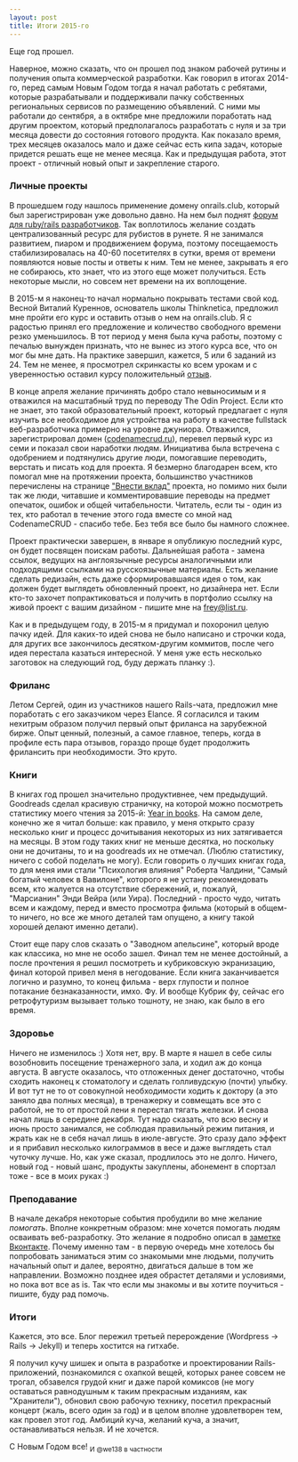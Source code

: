 ```yaml
---
layout: post
title: Итоги 2015-го
---
```


Еще год прошел.

Наверное, можно сказать, что он прошел под знаком рабочей рутины и получения опыта коммерческой разработки. Как говорил в итогах 2014-го, перед самым Новым Годом тогда я начал работать с ребятами, которые разрабатывали и поддерживали пачку собственных региональных сервисов по размещению объявлений. С ними мы работали до сентября, а в октябре мне предложили поработать над другим проектом, который предполагалось разработать с нуля и за три месяца довести до состояния готового продукта. Как показало время, трех месяцев оказалось мало и даже сейчас есть кипа задач, которые придется решать еще не менее месяца. Как и предыдущая работа, этот проект - отличный новый опыт и закрепление старого.

### Личные проекты

В прошедшем году нашлось применение домену onrails.club, который был зарегистрирован уже довольно давно. На нем был поднят [форум для ruby/rails разработчиков](http://onrails.club). Так воплотилось желание создать централизованный ресурс для рубистов в рунете. Я не занимался развитием, пиаром и продвижением форума, поэтому посещаемость стабилизировалась на 40-60 посетителях в сутки, время от времени появляются новые посты и ответы к ним. Тем не менее, закрывать я его не собираюсь, кто знает, что из этого еще может получиться. Есть некоторые мысли, но совсем нет времени на их воплощение.

В 2015-м я наконец-то начал нормально покрывать тестами свой код. Весной Виталий Куреннов, основатель школы Thinknetica, предложил мне пройти его курс и оставить отзыв о нем на onrails.club. Я с радостью принял его предложение и количество свободного времени резко уменьшилось. В тот период у меня была куча работы, поэтому с печалью вынужден признать, что не вынес из этого курса все, что он мог бы мне дать. На практике завершил, кажется, 5 или 6 заданий из 24. Тем не менее, я просмотрел скринкасты ко всем урокам и с уверенностью оставил курсу положительный [отзыв](http://onrails.club/t/obzor-na-kurs-ot-thinknetica/431?u=frey).

В конце апреля желание причинять добро стало невыносимым и я отважился на масштабный труд по переводу The Odin Project. Если кто не знает, это такой образовательный проект, который предлагает с нуля изучить все необходимое для устройства на работу в качестве fullstack веб-разработчика примерно на уровне джуниора. Отважился, зарегистрировал домен ([codenamecrud.ru](http://codenamecrud.ru/)), перевел первый курс из семи и показал свои наработки людям. Инициатива была встречена с одобрением и подтянулись другие люди, помогавшие переводить, верстать и писать код для проекта. Я безмерно благодарен всем, кто помогал мне на протяжении проекта, большинство участников перечислены на странице ["Внести вклад"](http://codenamecrud.ru/pages/contribute) проекта, но помимо них были так же люди, читавшие и комментировавшие переводы на предмет опечаток, ошибок и общей читабельности. Читатель, если ты - один из тех, кто работал в течение этого года вместе со мной над CodenameCRUD - спасибо тебе. Без тебя все было бы намного сложнее.

Проект практически завершен, в январе я опубликую последний курс, он будет посвящен поискам работы. Дальнейшая работа - замена ссылок, ведущих на англоязычные ресурсы аналогичными или подходящими ссылками на русскоязычные материалы. Есть желание сделать редизайн, есть даже сформировавшаяся идея о том, как должен будет выглядеть обновленный проект, но дизайнера нет. Если кто-то захочет попрактиковаться и получить в портфолио ссылку на живой проект с вашим дизайном - пишите мне на [frey@list.ru](mailto:frey@list.ru).

Как и в предыдущем году, в 2015-м я придумал и похоронил целую пачку идей. Для каких-то идей снова не было написано и строчки кода, для других все закончилось десятком-другим коммитов, после чего идея перестала казаться интересной. У меня уже есть несколько заготовок на следующий год, буду держать планку :).

### Фриланс

Летом Сергей, один из участников нашего Rails-чата, предложил мне поработать с его заказчиком через Elance. Я согласился и таким нехитрым образом получил первый опыт фриланса на зарубежной бирже. Опыт ценный, полезный, а самое главное, теперь, когда в профиле есть пара отзывов, гораздо проще будет продолжить фрилансить при необходимости. Это круто.

### Книги

В книгах год прошел значительно продуктивнее, чем предыдущий. Goodreads сделал красивую страничку, на которой можно посмотреть статистику моего чтения за 2015-й: [Year in books](https://www.goodreads.com/user/year_in_books/2015/29508806). На самом деле, конечно же я читал больше: как правило, у меня открыто сразу несколько книг и процесс дочитывания некоторых из них затягивается на месяцы. В этом году таких книг не меньше десятка, но поскольку они не дочитаны, то и на goodreads их не отмечал. (Люблю статистику, ничего с собой поделать не могу). Если говорить о лучших книгах года, то для меня ими стали "Психология влияния" Роберта Чалдини, "Самый богатый человек в Вавилоне", которого я не устану рекомендовать всем, кто жалуется на отсутствие сбережений, и, пожалуй, "Марсианин" Энди Вейра (или Уира). Последний - просто чудо, читать всем и каждому, перед и вместо просмотра фильма (который в общем-то ничего, но все же много деталей там опущено, а книгу такой хорошей делают именно детали).

Стоит еще пару слов сказать о "Заводном апельсине", который вроде как классика, но мне не особо зашел. Финал тем не менее достойный, а после прочтения я решил посмотреть и кубриковскую экранизацию, финал которой привел меня в негодование. Если книга заканчивается логично и разумно, то конец фильма - верх глупости и полное потакание безнаказанности, имхо. Фу. И вообще Кубрик фу, сейчас его ретрофутуризм вызывает только тошноту, не знаю, как было в его время.

### Здоровье

Ничего не изменилось :) Хотя нет, вру. В марте я нашел в себе силы возобновить посещение тренажерного зала, и ходил аж до конца августа. В августе оказалось, что отложенных денег достаточно, чтобы сходить наконец к стоматологу и сделать голливудскую (почти) улыбку. И вот тут не то от совокупной необходимости ходить к доктору (а это заняло два полных месяца), в тренажерку и совмещать все это с работой, не то от простой лени я перестал тягать железки. И снова начал лишь в середине декабря. Тут надо сказать, что всю весну и июнь просто занимался, не соблюдая правильный режим питания, и жрать как не в себя начал лишь в июле-августе. Это сразу дало эффект и я прибавил несколько килограммов в весе и даже выглядеть стал чуточку лучше. Но, как уже сказал, продлилось это не долго. Ничего, новый год - новый шанс, продукты закуплены, абонемент в спортзал тоже - все в моих руках :)

### Преподавание

В начале декабря некоторые события пробудили во мне желание _помогать_. Вполне конкретным образом: мне хочется помогать людям осваивать веб-разработку. Это желание я подробно описал в [заметке Вконтакте](https://vk.com/everlasting_frey?w=note172371719_11893382). Почему именно там - в первую очередь мне хотелось бы попробовать заниматься этим со знакомыми мне людьми, получить начальный опыт и далее, вероятно, двигаться дальше в том же направлении. Возможно позднее идея обрастет деталями и условиями, но пока вот все as is. Так что если мы знакомы и вы хотите поучиться - пишите, буду рад помочь.

### Итоги

Кажется, это все. Блог пережил третьей перерождение (Wordpress -> Rails -> Jekyll) и теперь хостится на гитхабе.

Я получил кучу шишек и опыта в разработке и проектировании Rails-приложений, познакомился с охапкой вещей, которых ранее совсем не трогал, обзавелся грудой книг и даже парой комиксов (не могу оставаться равнодушным к таким прекрасным изданиям, как "Хранители"), обновил свою рабочую технику, посетил прекрасный концерт (жаль, всего один за год) и в целом вполне удовлетворен тем, как провел этот год. Амбиций куча, желаний куча, а значит, останавливаться нельзя. И не хочется.

С Новым Годом все! <sub>И @we138 в частности</sub>

